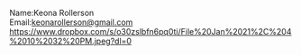 Name:Keona Rollerson  
Email:keonarollerson@gmail.com  
https://www.dropbox.com/s/o30zslbfn6pq0ti/File%20Jan%2021%2C%204%2010%2032%20PM.jpeg?dl=0
